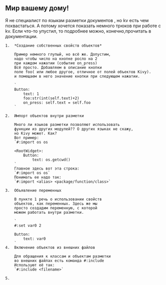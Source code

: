 ## Мир вашему дому!

Я не специалист по языкам разметки документов , 
но kv есть чем похвастаться. А потому хочется показать 
немного трюков при работе с kv. Если что-то упустил,
то подробнее можно, конечно,прочитать в документации. 
	
	1.  *Создание собственных свойств объектов*
		
		Пример немного глупый, но всё же. Допустим,
		надо чтобы число на кнопке росло на 2
		при каждом нажатии (событие on_press)
		Всё просто. Добавляем в описание кнопки
		поле foo( или любое другое, отличное от полей объектов Kivy).
		и помещаем в него значение кнопки при следующем нажатии.
		 
		`
		Button:
			text: 1
			foo:str(int(self.text)+2)
			on_press: self.text = self.foo
		`
		
	2.	Импорт объектов внутри разметки
		
		Много ли языков разметки позволяют использовать
		функции из других модулей?? О других языках не скажу,
		но Kivy может. Как?
		Вот пример:
		`#:import os os
		
		<RootWidget>:
			Button:
				text: os.getcwd()
		`	
		Главное здесь вот эта строка:
		`#:import os os`
		Понимать ее надо так:
		`#:import <alias> <package/function/class>`
	
	3.	Объявление переменных
		
		В пункте 1 речь о использовании свойств 
		объектов, как переменных. Здесь же мы
		просто создадим переменную, с которой
		можем работать внутри разметки.
		
		`
		#:set var0 2
		
		Button:
			text: var0
		`
	4.	Включение объектов из внешних файлов
		
		Для обращения к классам и объектам разметки
		во внешних файлах есть команда #:include
		Используют её так:
		`#:include <filename>`
	
	5.		
	
	
